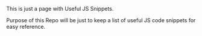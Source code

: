 This is just a page with Useful JS Snippets.

Purpose of this Repo will be just to keep a list of useful JS code snippets for easy reference.